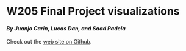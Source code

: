 # W205 Final Project visualizations

#### *By Juanjo Carin, Lucas Dan, and Saad Padela*

Check out the [web site on Github](http://juanjocarin.github.io/w205-viz/).
